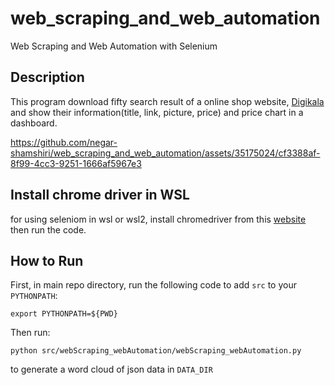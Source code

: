 # web_scraping_and_web_automation
Web Scraping and Web Automation with Selenium

## Description
This program download fifty search result of a online shop website, [Digikala](https://www.digikala.com/) and show their information(title, link, picture, price) and price chart in a dashboard.


https://github.com/negar-shamshiri/web_scraping_and_web_automation/assets/35175024/cf3388af-8f99-4cc3-9251-1666af5967e3


## Install chrome driver in WSL
for using seleniom in wsl or wsl2, install chromedriver from this [website](https://www.gregbrisebois.com/posts/chromedriver-in-wsl2/) then run the code.

## How to Run
First, in main repo directory, run the following code to add `src` to your `PYTHONPATH`:
```
export PYTHONPATH=${PWD}
```

Then run:
```
python src/webScraping_webAutomation/webScraping_webAutomation.py
```
to generate a word cloud of json data in `DATA_DIR`
